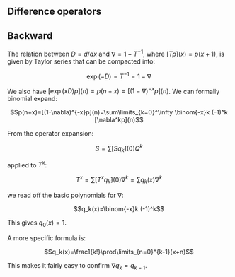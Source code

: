 <article>

# Difference operators

## Backward


The relation between $D=d/dx$ and $\nabla=1-T^{-1}$, where $[Tp](x)=p(x+1)$, is given by Taylor series that can be compacted into:

$$\exp(-D)=T^{-1}=1-\nabla$$

We also have $[\exp(xD)p](n)=p(n+x)=[(1-\nabla)^{-x}p](n)$. We can formally binomial expand:

$$p(n+x)=[(1-\nabla)^{-x}p](n)=\sum\limits_{k=0}^\infty \binom{-x}k (-1)^k [\nabla^kp](n)$$

From the operator expansion:

$$S=\sum[Sq_k](0)Q^k$$

applied to $T^x$:

$$T^x=\sum[T^xq_k](0)\nabla^k=\sum q_k(x)\nabla^k$$

we read off the basic polynomials for $\nabla$:

$$q_k(x)=\binom{-x}k (-1)^k$$

This gives $q_0(x)=1$.

A more specific formula is:

$$q_k(x)=\frac1{k!}\prod\limits_{n=0}^{k-1}(x+n)$$

This makes it fairly easy to confirm $\nabla q_k=q_{k-1}.$

 </article>